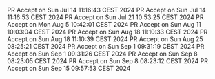 PR Accept on Sun Jul 14 11:16:43 CEST 2024
PR Accept on Sun Jul 14 11:16:53 CEST 2024
PR Accept on Sun Jul 21 10:53:25 CEST 2024
PR Accept on Mon Aug  5 10:42:01 CEST 2024
PR Accept on Sun Aug 11 10:03:04 CEST 2024
PR Accept on Sun Aug 18 11:10:33 CEST 2024
PR Accept on Sun Aug 18 11:10:39 CEST 2024
PR Accept on Sun Aug 25 08:25:21 CEST 2024
PR Accept on Sun Sep  1 09:31:19 CEST 2024
PR Accept on Sun Sep  1 09:31:26 CEST 2024
PR Accept on Sun Sep  8 08:23:05 CEST 2024
PR Accept on Sun Sep  8 08:23:12 CEST 2024
PR Accept on Sun Sep 15 09:57:53 CEST 2024
